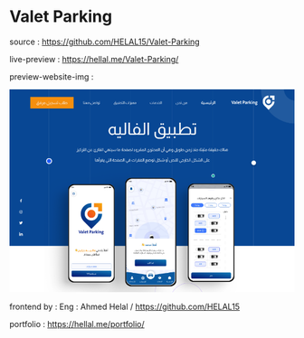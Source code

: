 # Valet Parking

source : https://github.com/HELAL15/Valet-Parking

live-preview : https://hellal.me/Valet-Parking/

preview-website-img :

<img src='images/website.PNG'>

frontend by :
Eng : Ahmed Helal / https://github.com/HELAL15

portfolio : https://hellal.me/portfolio/

